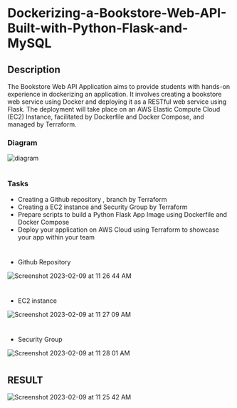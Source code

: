 # Dockerizing-a-Bookstore-Web-API-Built-with-Python-Flask-and-MySQL

## Description
The Bookstore Web API Application aims to provide students with hands-on experience in dockerizing an application. It involves creating a bookstore web service using Docker and deploying it as a RESTful web service using Flask. The deployment will take place on an AWS Elastic Compute Cloud (EC2) Instance, facilitated by Dockerfile and Docker Compose, and managed by Terraform.

### Diagram

![diagram](https://user-images.githubusercontent.com/113396342/217881724-917b0e84-69a4-400e-9f23-118d6b4a16d0.png)
#

### Tasks

- Creating a Github repository , branch by Terraform
- Creating a EC2 instance and Security Group by Terraform
- Prepare scripts to build a Python Flask App Image using Dockerfile and Docker Compose
- Deploy your application on AWS Cloud using Terraform to showcase your app within your team
#

- Github Repository

![Screenshot 2023-02-09 at 11 26 44 AM](https://user-images.githubusercontent.com/113396342/217884871-9208b44f-6766-4605-b97d-f40c61f4b9ec.png)
#

- EC2 instance

![Screenshot 2023-02-09 at 11 27 09 AM](https://user-images.githubusercontent.com/113396342/217884740-49ee807b-70a7-4d50-9646-131b3a81b7b3.png)
#

- Security Group

![Screenshot 2023-02-09 at 11 28 01 AM](https://user-images.githubusercontent.com/113396342/217884799-80f91be2-8886-4999-9540-1ca4ece3614b.png)
#

## RESULT

![Screenshot 2023-02-09 at 11 25 42 AM](https://user-images.githubusercontent.com/113396342/217884960-d14a4423-a23e-41b7-8db0-4a5f58f14df0.png)


